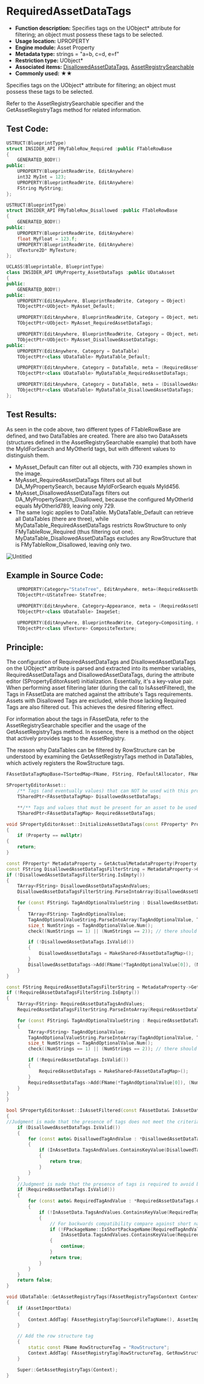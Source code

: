 # RequiredAssetDataTags

- **Function description:** Specifies tags on the UObject* attribute for filtering; an object must possess these tags to be selected.
- **Usage location:** UPROPERTY
- **Engine module:** Asset Property
- **Metadata type:** strings = "a=b, c=d, e=f"
- **Restriction type:** UObject*
- **Associated items:** [DisallowedAssetDataTags](../DisallowedAssetDataTags.md), [AssetRegistrySearchable](../../../Specifier/UPROPERTY/Asset/AssetRegistrySearchable/AssetRegistrySearchable.md)
- **Commonly used:** ★★

Specifies tags on the UObject* attribute for filtering; an object must possess these tags to be selected.

Refer to the AssetRegistrySearchable specifier and the GetAssetRegistryTags method for related information.

## Test Code:

```cpp
USTRUCT(BlueprintType)
struct INSIDER_API FMyTableRow_Required :public FTableRowBase
{
	GENERATED_BODY()
public:
	UPROPERTY(BlueprintReadWrite, EditAnywhere)
	int32 MyInt = 123;
	UPROPERTY(BlueprintReadWrite, EditAnywhere)
	FString MyString;
};

USTRUCT(BlueprintType)
struct INSIDER_API FMyTableRow_Disallowed :public FTableRowBase
{
	GENERATED_BODY()
public:
	UPROPERTY(BlueprintReadWrite, EditAnywhere)
	float MyFloat = 123.f;
	UPROPERTY(BlueprintReadWrite, EditAnywhere)
	UTexture2D* MyTexture;
};

UCLASS(Blueprintable, BlueprintType)
class INSIDER_API UMyProperty_AssetDataTags :public UDataAsset
{
public:
	GENERATED_BODY()
public:
	UPROPERTY(EditAnywhere, BlueprintReadWrite, Category = Object)
	TObjectPtr<UObject> MyAsset_Default;

	UPROPERTY(EditAnywhere, BlueprintReadWrite, Category = Object, meta = (RequiredAssetDataTags = "MyIdForSearch=MyId456"))
	TObjectPtr<UObject> MyAsset_RequiredAssetDataTags;

	UPROPERTY(EditAnywhere, BlueprintReadWrite, Category = Object, meta = (DisallowedAssetDataTags = "MyOtherId=MyOtherId789"))
	TObjectPtr<UObject> MyAsset_DisallowedAssetDataTags;
public:
	UPROPERTY(EditAnywhere, Category = DataTable)
	TObjectPtr<class UDataTable> MyDataTable_Default;

	UPROPERTY(EditAnywhere, Category = DataTable, meta = (RequiredAssetDataTags = "RowStructure=/Script/Insider.MyTableRow_Required"))
	TObjectPtr<class UDataTable> MyDataTable_RequiredAssetDataTags;

	UPROPERTY(EditAnywhere, Category = DataTable, meta = (DisallowedAssetDataTags = "RowStructure=/Script/Insider.MyTableRow_Disallowed"))
	TObjectPtr<class UDataTable> MyDataTable_DisallowedAssetDataTags;
};
```

## Test Results:

As seen in the code above, two different types of FTableRowBase are defined, and two DataTables are created. There are also two DataAssets (structures defined in the AssetRegistrySearchable example) that both have the MyIdForSearch and MyOtherId tags, but with different values to distinguish them.

- MyAsset_Default can filter out all objects, with 730 examples shown in the image.
- MyAsset_RequiredAssetDataTags filters out all but DA_MyPropertySearch, because MyIdForSearch equals MyId456.
- MyAsset_DisallowedAssetDataTags filters out DA_MyPropertySearch_Disallowed, because the configured MyOtherId equals MyOtherId789, leaving only 729.
- The same logic applies to DataTable. MyDataTable_Default can retrieve all DataTables (there are three), while MyDataTable_RequiredAssetDataTags restricts RowStructure to only FMyTableRow_Required (thus filtering out one). MyDataTable_DisallowedAssetDataTags excludes any RowStructure that is FMyTableRow_Disallowed, leaving only two.

![Untitled](Untitled.png)

## Example in Source Code:

```cpp
	UPROPERTY(Category="StateTree", EditAnywhere, meta=(RequiredAssetDataTags="Schema=/Script/MassAIBehavior.MassStateTreeSchema"))
	TObjectPtr<UStateTree> StateTree;

	UPROPERTY(EditAnywhere, Category=Appearance, meta = (RequiredAssetDataTags = "RowStructure=/Script/UMG.RichImageRow"))
	TObjectPtr<class UDataTable> ImageSet;

	UPROPERTY(EditAnywhere, BlueprintReadWrite, Category=Compositing, meta = (AllowPrivateAccess, RequiredAssetDataTags = "IsSourceValid=True"), Setter = SetCompositeTexture, Getter = GetCompositeTexture)
	TObjectPtr<class UTexture> CompositeTexture;
```

## Principle:

The configuration of RequiredAssetDataTags and DisallowedAssetDataTags on the UObject* attribute is parsed and extracted into its member variables, RequiredAssetDataTags and DisallowedAssetDataTags, during the attribute editor (SPropertyEditorAsset) initialization.  Essentially, it's a key-value pair. When performing asset filtering later (during the call to IsAssetFiltered), the Tags in FAssetData are matched against the attribute's Tags requirements.  Assets with Disallowed Tags are excluded, while those lacking Required Tags are also filtered out. This achieves the desired filtering effect.

For information about the tags in FAssetData, refer to the AssetRegistrySearchable specifier and the usage of the GetAssetRegistryTags method. In essence, there is a method on the object that actively provides tags to the AssetRegistry.

The reason why DataTables can be filtered by RowStructure can be understood by examining the GetAssetRegistryTags method in DataTables, which actively registers the RowStructure tags.

```cpp
FAssetDataTagMapBase=TSortedMap<FName, FString, FDefaultAllocator, FNameFastLess>;

SPropertyEditorAsset::
	/** Tags (and eventually values) that can NOT be used with this property */
	TSharedPtr<FAssetDataTagMap> DisallowedAssetDataTags;

	**/** Tags and values that must be present for an asset to be used with this property */
	TSharedPtr<FAssetDataTagMap> RequiredAssetDataTags;

void SPropertyEditorAsset::InitializeAssetDataTags(const FProperty* Property)
{
	if (Property == nullptr)
{
	return;
}

const FProperty* MetadataProperty = GetActualMetadataProperty(Property);
const FString DisallowedAssetDataTagsFilterString = MetadataProperty->GetMetaData("DisallowedAssetDataTags");
if (!DisallowedAssetDataTagsFilterString.IsEmpty())
{
	TArray<FString> DisallowedAssetDataTagsAndValues;
	DisallowedAssetDataTagsFilterString.ParseIntoArray(DisallowedAssetDataTagsAndValues, TEXT(","), true);

	for (const FString& TagAndOptionalValueString : DisallowedAssetDataTagsAndValues)
	{
		TArray<FString> TagAndOptionalValue;
		TagAndOptionalValueString.ParseIntoArray(TagAndOptionalValue, TEXT("="), true);
		size_t NumStrings = TagAndOptionalValue.Num();
		check((NumStrings == 1) || (NumStrings == 2)); // there should be a single '=' within a tag/value pair

		if (!DisallowedAssetDataTags.IsValid())
		{
			DisallowedAssetDataTags = MakeShared<FAssetDataTagMap>();
		}
		DisallowedAssetDataTags->Add(FName(*TagAndOptionalValue[0]), (NumStrings > 1) ? TagAndOptionalValue[1] : FString());
	}
}

const FString RequiredAssetDataTagsFilterString = MetadataProperty->GetMetaData("RequiredAssetDataTags");
if (!RequiredAssetDataTagsFilterString.IsEmpty())
{
	TArray<FString> RequiredAssetDataTagsAndValues;
	RequiredAssetDataTagsFilterString.ParseIntoArray(RequiredAssetDataTagsAndValues, TEXT(","), true);

	for (const FString& TagAndOptionalValueString : RequiredAssetDataTagsAndValues)
	{
		TArray<FString> TagAndOptionalValue;
		TagAndOptionalValueString.ParseIntoArray(TagAndOptionalValue, TEXT("="), true);
		size_t NumStrings = TagAndOptionalValue.Num();
		check((NumStrings == 1) || (NumStrings == 2)); // there should be a single '=' within a tag/value pair

		if (!RequiredAssetDataTags.IsValid())
		{
			RequiredAssetDataTags = MakeShared<FAssetDataTagMap>();
		}
		RequiredAssetDataTags->Add(FName(*TagAndOptionalValue[0]), (NumStrings > 1) ? TagAndOptionalValue[1] : FString());
	}
}
}

bool SPropertyEditorAsset::IsAssetFiltered(const FAssetData& InAssetData)
{
//Judgment is made that the presence of tags does not meet the criteria
	if (DisallowedAssetDataTags.IsValid())
	{
		for (const auto& DisallowedTagAndValue : *DisallowedAssetDataTags.Get())
		{
			if (InAssetData.TagsAndValues.ContainsKeyValue(DisallowedTagAndValue.Key, DisallowedTagAndValue.Value))
			{
				return true;
			}
		}
	}
	//Judgment is made that the presence of tags is required to avoid being filtered out
	if (RequiredAssetDataTags.IsValid())
	{
		for (const auto& RequiredTagAndValue : *RequiredAssetDataTags.Get())
		{
			if (!InAssetData.TagsAndValues.ContainsKeyValue(RequiredTagAndValue.Key, RequiredTagAndValue.Value))
			{
				// For backwards compatibility compare against short name version of the tag value.
				if (!FPackageName::IsShortPackageName(RequiredTagAndValue.Value) &&
					InAssetData.TagsAndValues.ContainsKeyValue(RequiredTagAndValue.Key, FPackageName::ObjectPathToObjectName(RequiredTagAndValue.Value)))
				{
					continue;
				}
				return true;
			}
		}
	}
	return false;
}

void UDataTable::GetAssetRegistryTags(FAssetRegistryTagsContext Context) const
{
	if (AssetImportData)
	{
		Context.AddTag( FAssetRegistryTag(SourceFileTagName(), AssetImportData->GetSourceData().ToJson(), FAssetRegistryTag::TT_Hidden) );
	}

	// Add the row structure tag
	{
		static const FName RowStructureTag = "RowStructure";
		Context.AddTag( FAssetRegistryTag(RowStructureTag, GetRowStructPathName().ToString(), FAssetRegistryTag::TT_Alphabetical) );
	}

	Super::GetAssetRegistryTags(Context);
}

```